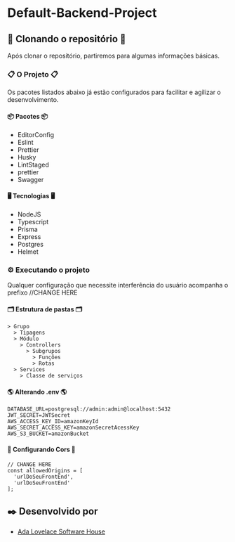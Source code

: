 # Default-Backend-Project

## 🚀 Clonando o repositório 🚀

Após clonar o repositório, partiremos para algumas informações básicas.

### 📋 O Projeto 📋

Os pacotes listados abaixo já estão configurados para facilitar e agilizar o desenvolvimento.

#### 📦 Pacotes 📦

- EditorConfig
- Eslint
- Prettier
- Husky
- LintStaged
- prettier
- Swagger

#### 🖥️ Tecnologias 🖥️

- NodeJS
- Typescript
- Prisma
- Express
- Postgres
- Helmet

### ⚙️ Executando o projeto

Qualquer configuração que necessite interferência do usuário acompanha o prefixo //CHANGE HERE

#### 🗂️ Estrutura de pastas 🗂️

```
> Grupo
  > Tipagens
  > Módulo
    > Controllers
      > Subgrupos
        > Funções
        > Rotas
  > Services
    > Classe de serviços
```

#### 🌎 Alterando .env 🌎

```
DATABASE_URL=postgresql://admin:admin@localhost:5432
JWT_SECRET=JWTSecret
AWS_ACCESS_KEY_ID=amazonKeyId
AWS_SECRET_ACCESS_KEY=amazonSecretAcessKey
AWS_S3_BUCKET=amazonBucket
```

#### 🧩 Configurando Cors 🧩

```
// CHANGE HERE
const allowedOrigins = [
  'urlDoSeuFrontEnd',
  'urlDoSeuFrontEnd'
];
```

## ✒️ Desenvolvido por

- [Ada Lovelace Software House](https://adasoftwarehouse.com.br)
